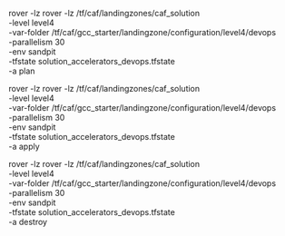 
rover -lz rover -lz /tf/caf/landingzones/caf_solution \
-level level4 \
-var-folder /tf/caf/gcc_starter/landingzone/configuration/level4/devops \
-parallelism 30 \
-env sandpit \
-tfstate solution_accelerators_devops.tfstate \
-a plan

rover -lz rover -lz /tf/caf/landingzones/caf_solution \
-level level4 \
-var-folder /tf/caf/gcc_starter/landingzone/configuration/level4/devops \
-parallelism 30 \
-env sandpit \
-tfstate solution_accelerators_devops.tfstate \
-a apply

rover -lz rover -lz /tf/caf/landingzones/caf_solution \
-level level4 \
-var-folder /tf/caf/gcc_starter/landingzone/configuration/level4/devops \
-parallelism 30 \
-env sandpit \
-tfstate solution_accelerators_devops.tfstate \
-a destroy
